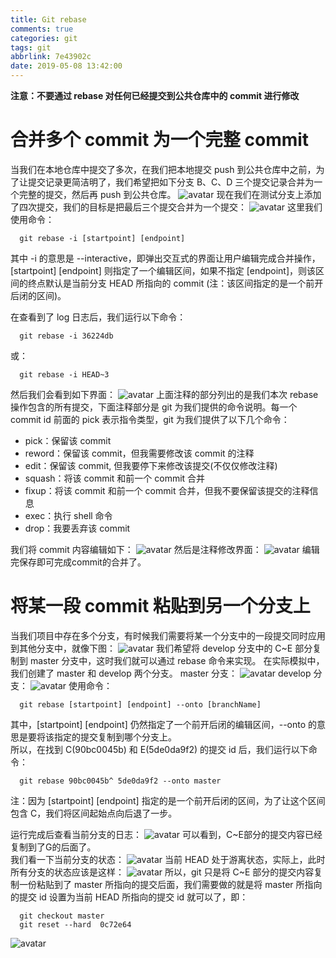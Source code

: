 ```yaml
---
title: Git rebase
comments: true
categories: git
tags: git
abbrlink: 7e43902c
date: 2019-05-08 13:42:00
---
```


**注意：不要通过 rebase 对任何已经提交到公共仓库中的 commit 进行修改**  

# 合并多个 commit 为一个完整 commit
当我们在本地仓库中提交了多次，在我们把本地提交 push 到公共仓库中之前，为了让提交记录更简洁明了，我们希望把如下分支 B、C、D 三个提交记录合并为一个完整的提交，然后再 push 到公共仓库。
![avatar](http://pw5hoox1r.bkt.clouddn.com/blog/git-rebase_1.png)
现在我们在测试分支上添加了四次提交，我们的目标是把最后三个提交合并为一个提交：
![avatar](http://pw5hoox1r.bkt.clouddn.com/blog/git-rebase_2.png)
这里我们使用命令：
```
  git rebase -i [startpoint] [endpoint]
```
其中 -i 的意思是 --interactive，即弹出交互式的界面让用户编辑完成合并操作，[startpoint] [endpoint] 则指定了一个编辑区间，如果不指定 [endpoint]，则该区间的终点默认是当前分支 HEAD 所指向的 commit (注：该区间指定的是一个前开后闭的区间)。  

在查看到了 log 日志后，我们运行以下命令：
```
  git rebase -i 36224db
```
或：
```
  git rebase -i HEAD~3
```
然后我们会看到如下界面：
![avatar](http://pw5hoox1r.bkt.clouddn.com/blog/git-rebase_3.png)
上面注释的部分列出的是我们本次 rebase 操作包含的所有提交，下面注释部分是 git 为我们提供的命令说明。每一个 commit id 前面的 pick 表示指令类型，git 为我们提供了以下几个命令：
- pick：保留该 commit
- reword：保留该 commit，但我需要修改该 commit 的注释
- edit：保留该 commit, 但我要停下来修改该提交(不仅仅修改注释)
- squash：将该 commit 和前一个 commit 合并
- fixup：将该 commit 和前一个 commit 合并，但我不要保留该提交的注释信息
- exec：执行 shell 命令
- drop：我要丢弃该 commit  

我们将 commit 内容编辑如下：
![avatar](http://pw5hoox1r.bkt.clouddn.com/blog/git-rebase_4.png)
然后是注释修改界面：
![avatar](http://pw5hoox1r.bkt.clouddn.com/blog/git-rebase_5.png)
编辑完保存即可完成commit的合并了。

# 将某一段 commit 粘贴到另一个分支上
当我们项目中存在多个分支，有时候我们需要将某一个分支中的一段提交同时应用到其他分支中，就像下图：
![avatar](http://pw5hoox1r.bkt.clouddn.com/blog/git-rebase_6.png)
我们希望将 develop 分支中的 C~E 部分复制到 master 分支中，这时我们就可以通过 rebase 命令来实现。
在实际模拟中，我们创建了 master 和 develop 两个分支。
master 分支：
![avatar](http://pw5hoox1r.bkt.clouddn.com/blog/git-rebase_7.png)
develop 分支：
![avatar](http://pw5hoox1r.bkt.clouddn.com/blog/git-rebase_8.png)
使用命令：
```
  git rebase [startpoint] [endpoint] --onto [branchName]
```
其中，[startpoint] [endpoint] 仍然指定了一个前开后闭的编辑区间，--onto 的意思是要将该指定的提交复制到哪个分支上。  
所以，在找到 C(90bc0045b) 和 E(5de0da9f2) 的提交 id 后，我们运行以下命令：
```
  git rebase 90bc0045b^ 5de0da9f2 --onto master
```
注：因为 [startpoint] [endpoint] 指定的是一个前开后闭的区间，为了让这个区间包含 C，我们将区间起始点向后退了一步。  

运行完成后查看当前分支的日志：
![avatar](http://pw5hoox1r.bkt.clouddn.com/blog/git-rebase_9.png)
可以看到，C~E部分的提交内容已经复制到了G的后面了。  
我们看一下当前分支的状态：
![avatar](http://pw5hoox1r.bkt.clouddn.com/blog/git-rebase_10.png)
当前 HEAD 处于游离状态，实际上，此时所有分支的状态应该是这样：
![avatar](http://pw5hoox1r.bkt.clouddn.com/blog/git-rebase_11.png)
所以，git 只是将 C~E 部分的提交内容复制一份粘贴到了 master 所指向的提交后面，我们需要做的就是将 master 所指向的提交 id 设置为当前 HEAD 所指向的提交 id 就可以了，即：
```
  git checkout master
  git reset --hard  0c72e64
```
![avatar](http://pw5hoox1r.bkt.clouddn.com/blog/git-rebase_12.png)
